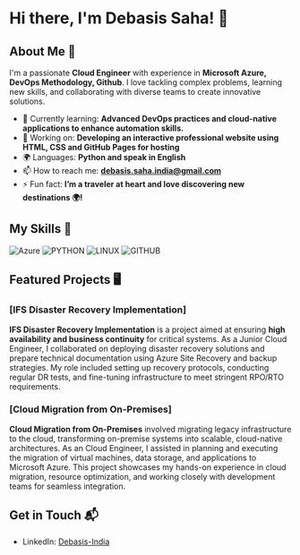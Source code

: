 # Hi there, I'm Debasis Saha! 👋




## About Me 🚀

I'm a passionate **Cloud Engineer** with experience in **Microsoft Azure, DevOps Methodology, Github**. I love tackling complex problems, learning new skills, and collaborating with diverse teams to create innovative solutions.

- 🌱 Currently learning: **Advanced DevOps practices and cloud-native applications to enhance automation skills.**
- 🔭 Working on: **Developing an interactive professional website using HTML, CSS and GitHub Pages for hosting**
- 🌍 Languages: **Python and speak in English**
- 📫 How to reach me: **debasis.saha.india@gmail.com**
- ⚡ Fun fact: **I’m a traveler at heart and love discovering new destinations 🌍!**

## My Skills 🧠

![Azure](https://img.shields.io/badge/microsoft%20azure-0089D6?style=for-the-badge&logo=microsoft-azure&logoColor=white)
![PYTHON](https://img.shields.io/badge/Python-FFD43B?style=for-the-badge&logo=python&logoColor=blue)
![LINUX](https://img.shields.io/badge/Linux-FCC624?style=for-the-badge&logo=linux&logoColor=black)
![GITHUB](https://img.shields.io/badge/GitHub-100000?style=for-the-badge&logo=github&logoColor=white)


## Featured Projects 🖥️

### [IFS Disaster Recovery Implementation]

**IFS Disaster Recovery Implementation** is a project aimed at ensuring **high availability and business continuity** for critical systems. As a Junior Cloud Engineer, I collaborated on deploying disaster recovery solutions and prepare technical documentation using Azure Site Recovery and backup strategies. My role included setting up recovery protocols, conducting regular DR tests, and fine-tuning infrastructure to meet stringent RPO/RTO requirements.

### [Cloud Migration from On-Premises]

**Cloud Migration from On-Premises** involved migrating legacy infrastructure to the cloud, transforming on-premise systems into scalable, cloud-native architectures. As an Cloud Engineer, I assisted in planning and executing the migration of virtual machines, data storage, and applications to Microsoft Azure. This project showcases my hands-on experience in cloud migration, resource optimization, and working closely with development teams for seamless integration. 

## Get in Touch 📬

- <p>LinkedIn: <a href="https://www.linkedin.com/in/debasis-saha-india106991hlr" target="_blank">Debasis-India</a></p>
